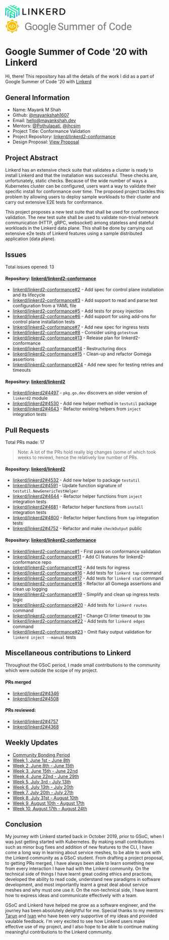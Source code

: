<img width="200px" src="assets/linkerd.svg" />  <img width="400px" src="assets/gsoc.svg" />

# Google Summer of Code '20 with Linkerd

Hi, there! This repository has all the details of the work I did as a part of Google Summer of Code '20 with [Linkerd](https://github.com/linkerd)

## General Information

- Name: Mayank M Shah
- Github: [@mayankshah1607](https://github.com/mayankshah1607)
- Email: hello@mayankshah.dev
- Mentors: [@Pothulapati](https://github.com/Pothulapati), [@ihcsim](https://github.com/ihcsim)
- Project Title: Conformance Validation
- Project Repository: [linkerd/linkerd2-conformance](https://github.com/linkerd/linkerd2-conformance)
- Design Proposal: [View Proposal](https://github.com/linkerd/rfc/blob/c75ee3f76692c5eb22457d3d91a29d0a8b1cbea3/design/0003-conformance-validation.md)

## Project Abstract

Linkerd has an extensive check suite that validates a cluster is ready to install Linkerd and that the installation was successful. These checks are, unfortunately, static checks. Because of the wide number of ways a Kubernetes cluster can be configured, users want a way to validate their specific install for conformance over time. The proposed project tackles this problem by allowing users to deploy sample workloads to their cluster and carry out extensive E2E tests for conformance.

This project proposes a new test suite that shall be used for conformance validation. The new test suite shall be used to validate non-trivial network communication (HTTP, gRPC, websocket) among stateless and stateful workloads in the Linkerd data plane. This shall be done by carrying out extensive e2e tests of Linkerd features using a sample distributed application (data plane).

## Issues

Total issues opened: 13

#### Repository: [linkerd/linkerd2-conformance](https://github.com/linkerd/linkerd2-conformance)

- [linkerd/linkerd2-conformance#2](https://github.com/linkerd/linkerd2-conformance/issues/2) - Add spec for control plane installation and its lifecycle
- [linkerd/linkerd2-conformance#3](https://github.com/linkerd/linkerd2-conformance/issues/3) - Add support to read and parse test configuration from a YAML file
- [linkerd/linkerd2-conformance#5](https://github.com/linkerd/linkerd2-conformance/issues/5) - Add tests for proxy injection
- [linkerd/linkerd2-conformance#6](https://github.com/linkerd/linkerd2-conformance/issues/6) - Add support for using add-ons for control plane installation tests
- [linkerd/linkerd2-conformance#7](https://github.com/linkerd/linkerd2-conformance/issues/7) - Add new spec for ingress tests
- [linkerd/linkerd2-conformance#8](https://github.com/linkerd/linkerd2-conformance/issues/8) - Consider using `gotestsum`
- [linkerd/linkerd2-conformance#13](https://github.com/linkerd/linkerd2-conformance/issues/13) - Release plan for linkerd2-conformance
- [linkerd/linkerd2-conformance#14](https://github.com/linkerd/linkerd2-conformance/issues/14) - Restructuring docs
- [linkerd/linkerd2-conformance#15](https://github.com/linkerd/linkerd2-conformance/issues/15) - Clean-up and refactor Gomega assertions
- [linkerd/linkerd2-conformance#24](https://github.com/linkerd/linkerd2-conformance/issues/24) - Add new spec for testing retries and timeouts

#### Repository: [linkerd/linkerd2](https://github.com/linkerd/linkerd2)

- [linkerd/linkerd2#4497](https://github.com/linkerd/linkerd2/issues/4497) - `pkg.go.dev` discovers an older version of `linkerd2` module
- [linkerd/linkerd2#4530](https://github.com/linkerd/linkerd2/issues/4530) - Add new helper method in `testutil` package
- [linkerd/linkerd2#4643](https://github.com/linkerd/linkerd2/issues/4643) - Refactor existing helpers from `inject` integration tests

## Pull Requests

Total PRs made: 17

> Note: A lot of the PRs hold really big changes (some of which took weeks to review), hence the relatively low number of PRs.

#### Repository: [linkerd/linkerd2](https://github.com/linkerd/linkerd2)

- [linkerd/linkerd2#4532](https://github.com/linkerd/linkerd2/pull/4532) - Add new helper to package `testutil`
- [linkerd/linkerd2#4591](https://github.com/linkerd/linkerd2/pull/4591) - Update function signature of `testutil.NewGenericTestHelper`
- [linkerd/linkerd2#4644](https://github.com/linkerd/linkerd2/pull/4644) - Refactor helper functions from `inject` integration tests
- [linkerd/linkerd2#4681](https://github.com/linkerd/linkerd2/pull/4681) - Refactor helper functions from `install` integration tests
- [linkerd/linkerd2#4800](https://github.com/linkerd/linkerd2/pull/4800) - Refactor helper functions from `tap` integration tests
- [linkerd/linkerd2#4752](https://github.com/linkerd/linkerd2/pull/4752) - Refactor and make `checkOutput` public

#### Repository: [linkerd/linkerd2-conformance](https://github.com/linkerd/linkerd2-conformance)
- [linkerd/linkerd2-conformance#1](https://github.com/linkerd/linkerd2-conformance/pull/1) - First pass on conformance validation
- [linkerd/linkerd2-conformance#11](https://github.com/linkerd/linkerd2-conformance/pull/11) - Add CI features for linkerd2-conformance repo
- [linkerd/linkerd2-conformance#12](https://github.com/linkerd/linkerd2-conformance/pull/12) - Add tests for ingress
- [linkerd/linkerd2-conformance#16](https://github.com/linkerd/linkerd2-conformance/pull/16) - Add tests for `linkerd tap` command
- [linkerd/linkerd2-conformance#17](https://github.com/linkerd/linkerd2-conformance/pull/17) - Add tests for `linkerd stat` command
- [linkerd/linkerd2-conformance#18](https://github.com/linkerd/linkerd2-conformance/pull/18) - Refactor all Gomega assertions and clean up logging
- [linkerd/linkerd2-conformance#19](https://github.com/linkerd/linkerd2-conformance/pull/19) - Simplify and clean up ingress tests logic
- [linkerd/linkerd2-conformance#20](https://github.com/linkerd/linkerd2-conformance/pull/20) - Add tests for `linkerd routes` command
- [linkerd/linkerd2-conformance#21](https://github.com/linkerd/linkerd2-conformance/pull/21) - Change CI linter timeout to `30m`
- [linkerd/linkerd2-conformance#22](https://github.com/linkerd/linkerd2-conformance/pull/22) - Add tests for `linkerd edges` command
- [linkerd/linkerd2-conformance#23](https://github.com/linkerd/linkerd2-conformance/pull/23) - Omit flaky output validation for `linkerd inject --manual` tests

## Miscellaneous contributions to Linkerd

Throughout the GSoC period, I made small contributions to the community which were outside the scope of my project.

#### PRs merged

- [linkerd/linkerd2#4346](https://github.com/linkerd/linkerd2/pull/4346)
- [linkerd/linkerd2#4508](https://github.com/linkerd/linkerd2/pull/4508)

#### PRs reviewed:

- [linkerd/linkerd2#4757](https://github.com/linkerd/linkerd2/pull/4757)
- [linkerd/linkerd2#4368](https://github.com/linkerd/linkerd2/pull/4368)


## Weekly Updates

- [Community Bonding Period](https://github.com/mayankshah1607/gsoc20-linkerd/blob/master/weekly/Community-Bonding.md)
- [Week 1, June 1st - June 8th](https://github.com/mayankshah1607/gsoc20-linkerd/blob/master/weekly/week1.md)
- [Week 2, June 8th - June 15th](https://github.com/mayankshah1607/gsoc20-linkerd/blob/master/weekly/week2.md)
- [Week 3, June 15th - June 22nd](https://github.com/mayankshah1607/gsoc20-linkerd/blob/master/weekly/week3.md)
- [Week 4, June 22nd - June 29th](https://github.com/mayankshah1607/gsoc20-linkerd/blob/master/weekly/week4.md)
- [Week 5, July 3rd - July 13th](https://github.com/mayankshah1607/gsoc20-linkerd/blob/master/weekly/week5.md)
- [Week 6, July 13th - July 20th](https://github.com/mayankshah1607/gsoc20-linkerd/blob/master/weekly/week6.md)
- [Week 7, July 20th - July 27th](https://github.com/mayankshah1607/gsoc20-linkerd/blob/master/weekly/week7.md)
- [Week 8, July 31st - August 10th](https://github.com/mayankshah1607/gsoc20-linkerd/blob/master/weekly/week8.md)
- [Week 9, August 10th - August 17th](https://github.com/mayankshah1607/gsoc20-linkerd/blob/master/weekly/week9.md)
- [Week 10, August 17th - August 24th](https://github.com/mayankshah1607/gsoc20-linkerd/blob/master/weekly/week10.md)



## Conclusion

My journey with Linkerd started back in October 2019, prior to GSoC, when I was just getting started with Kubernetes. By making small contributions
such as minor bug fixes and addition of new features to the CLI, I have come a long way in learning about service meshes, to be able to work with
the Linkerd community as a GSoC student. From drafting a project proposal, to getting PRs merged, I have always been able to learn something new from every interaction I have
had with the Linkerd community. On the technical side of things I have learnt great coding ethics and practices, developed the ability to read code, understand new paradigms in software development, and most importantly learnt a great deal about service meshes and why must one use it. On the non-technical side, I have learnt how to express ideas and communicate effectively with a team. 

GSoC and Linkerd have helped me grow as a software engineer, and the journey has been absolutely delightful for me. Special thanks to my mentors [Tarun](https://github.com/Pothulapati) and [Ivan](https://github.com/ihcsim) who have been very supportive of my ideas and provided vaulable feedback. I'm very excited to see how Linkerd users make effective use of my project, and I also hope to be able to continue making meaningful contributions to the Linkerd community.
